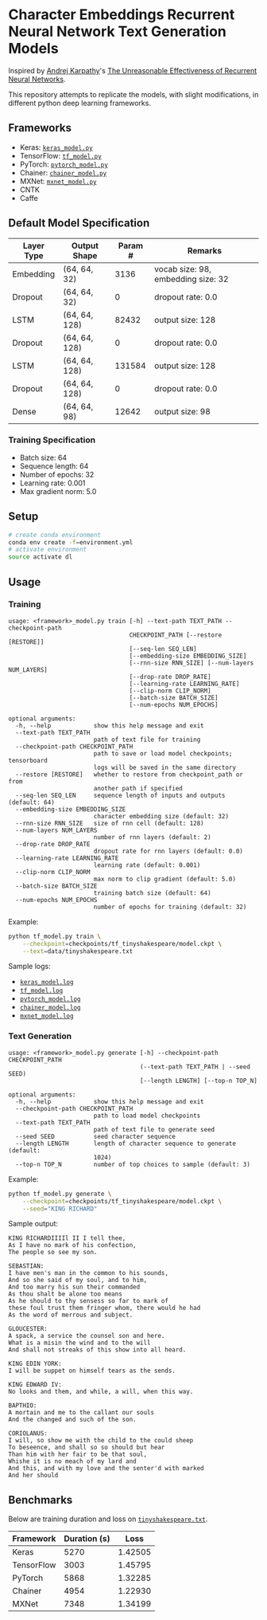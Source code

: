 # Character Embeddings Recurrent Neural Network Text Generation Models

Inspired by [Andrej Karpathy](https://github.com/karpathy/)'s 
[The Unreasonable Effectiveness of Recurrent Neural Networks](https://karpathy.github.io/2015/05/21/rnn-effectiveness/).

This repository attempts to replicate the models, with slight modifications, in different python deep learning frameworks.

## Frameworks

- Keras: [`keras_model.py`](keras_model.py)
- TensorFlow: [`tf_model.py`](tf_model.py)
- PyTorch: [`pytorch_model.py`](pytorch_model.py)
- Chainer: [`chainer_model.py`](chainer_model.py)
- MXNet: [`mxnet_model.py`](mxnet_model.py)
- CNTK
- Caffe

## Default Model Specification

| Layer Type | Output Shape  | Param # | Remarks                            |
|------------|---------------|---------|------------------------------------|
| Embedding  | (64, 64, 32)  | 3136    | vocab size: 98, embedding size: 32 |
| Dropout    | (64, 64, 32)  | 0       | dropout rate: 0.0                  |
| LSTM       | (64, 64, 128) | 82432   | output size: 128                   |
| Dropout    | (64, 64, 128) | 0       | dropout rate: 0.0                  |
| LSTM       | (64, 64, 128) | 131584  | output size: 128                   |
| Dropout    | (64, 64, 128) | 0       | dropout rate: 0.0                  |
| Dense      | (64, 64, 98)  | 12642   | output size: 98                    |

### Training Specification

- Batch size: 64
- Sequence length: 64
- Number of epochs: 32
- Learning rate: 0.001
- Max gradient norm: 5.0

## Setup

```bash
# create conda environment
conda env create -f=environment.yml
# activate environment
source activate dl
```

## Usage

### Training

```
usage: <framework>_model.py train [-h] --text-path TEXT_PATH --checkpoint-path
                                  CHECKPOINT_PATH [--restore [RESTORE]]
                                  [--seq-len SEQ_LEN]
                                  [--embedding-size EMBEDDING_SIZE]
                                  [--rnn-size RNN_SIZE] [--num-layers NUM_LAYERS]
                                  [--drop-rate DROP_RATE]
                                  [--learning-rate LEARNING_RATE]
                                  [--clip-norm CLIP_NORM] 
                                  [--batch-size BATCH_SIZE]
                                  [--num-epochs NUM_EPOCHS]

optional arguments:
  -h, --help            show this help message and exit
  --text-path TEXT_PATH
                        path of text file for training
  --checkpoint-path CHECKPOINT_PATH
                        path to save or load model checkpoints; tensorboard
                        logs will be saved in the same directory
  --restore [RESTORE]   whether to restore from checkpoint_path or from
                        another path if specified
  --seq-len SEQ_LEN     sequence length of inputs and outputs (default: 64)
  --embedding-size EMBEDDING_SIZE
                        character embedding size (default: 32)
  --rnn-size RNN_SIZE   size of rnn cell (default: 128)
  --num-layers NUM_LAYERS
                        number of rnn layers (default: 2)
  --drop-rate DROP_RATE
                        dropout rate for rnn layers (default: 0.0)
  --learning-rate LEARNING_RATE
                        learning rate (default: 0.001)
  --clip-norm CLIP_NORM
                        max norm to clip gradient (default: 5.0)
  --batch-size BATCH_SIZE
                        training batch size (default: 64)
  --num-epochs NUM_EPOCHS
                        number of epochs for training (default: 32)
```

Example:

```bash
python tf_model.py train \
    --checkpoint=checkpoints/tf_tinyshakespeare/model.ckpt \
    --text=data/tinyshakespeare.txt
```

Sample logs:

- [`keras_model.log`](logs/keras_model.log)
- [`tf_model.log`](logs/tf_model.log)
- [`pytorch_model.log`](logs/pytorch_model.log)
- [`chainer_model.log`](logs/chainer_model.log)
- [`mxnet_model.log`](logs/mxnet_model.log)

### Text Generation

```
usage: <framework>_model.py generate [-h] --checkpoint-path CHECKPOINT_PATH
                                     (--text-path TEXT_PATH | --seed SEED)
                                     [--length LENGTH] [--top-n TOP_N]

optional arguments:
  -h, --help            show this help message and exit
  --checkpoint-path CHECKPOINT_PATH
                        path to load model checkpoints
  --text-path TEXT_PATH
                        path of text file to generate seed
  --seed SEED           seed character sequence
  --length LENGTH       length of character sequence to generate (default:
                        1024)
  --top-n TOP_N         number of top choices to sample (default: 3)
```

Example:

```bash
python tf_model.py generate \
    --checkpoint=checkpoints/tf_tinyshakespeare/model.ckpt \
    --seed="KING RICHARD"
```

Sample output:

```
KING RICHARDIIIIl II I tell thee,
As I have no mark of his confection,
The people so see my son.

SEBASTIAN:
I have men's man in the common to his sounds,
And so she said of my soul, and to him,
And too marry his sun their commanded
As thou shalt be alone too means
As he should to thy sensess so far to mark of
these foul trust them fringer whom, there would he had
As the word of merrous and subject.

GLOUCESTER:
A spack, a service the counsel son and here.
What is a misin the wind and to the will
And shall not streaks of this show into all heard.

KING EDIN YORK:
I will be suppet on himself tears as the sends.

KING EDWARD IV:
No looks and them, and while, a will, when this way.

BAPTHIO:
A mortain and me to the callant our souls
And the changed and such of the son.

CORIOLANUS:
I will, so show me with the child to the could sheep
To beseence, and shall so so should but hear
Than him with her fair to be that soul,
Whishe it is no meach of my lard and
And this, and with my love and the senter'd with marked
And her should
```

## Benchmarks

Below are training duration and loss on [`tinyshakespeare.txt`](data/tinyshakespeare.txt).

| Framework  | Duration (s) | Loss    |
|------------|--------------|---------|
| Keras      | 5270         | 1.42505 | 
| TensorFlow | 3003         | 1.45795 | 
| PyTorch    | 5868         | 1.32285 | 
| Chainer    | 4954         | 1.22930 | 
| MXNet      | 7348         | 1.34199 | 
